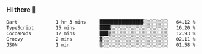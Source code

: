 ### Hi there 👋

<!--START_SECTION:waka-->

```txt
Dart              1 hr 3 mins     ████████████████░░░░░░░░░   64.12 %
TypeScript        15 mins         ████░░░░░░░░░░░░░░░░░░░░░   16.20 %
CocoaPods         12 mins         ███▒░░░░░░░░░░░░░░░░░░░░░   12.93 %
Groovy            2 mins          ▓░░░░░░░░░░░░░░░░░░░░░░░░   02.11 %
JSON              1 min           ▒░░░░░░░░░░░░░░░░░░░░░░░░   01.58 %
```

<!--END_SECTION:waka-->


<!--
**AnkelMauCastillo/AnkelMauCastillo** is a ✨ _special_ ✨ repository because its `README.md` (this file) appears on your GitHub profile.

Here are some ideas to get you started:

- 🔭 I’m currently working on ...
- 🌱 I’m currently learning ...
- 👯 I’m looking to collaborate on ...
- 🤔 I’m looking for help with ...
- 💬 Ask me about ...
- 📫 How to reach me: ...
- 😄 Pronouns: ...
- ⚡ Fun fact: ...
-->
